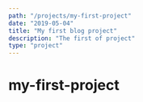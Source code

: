 ```yaml
---
path: "/projects/my-first-project"
date: "2019-05-04"
title: "My first blog project"
description: "The first of project"
type: "project"
---
```


# my-first-project
